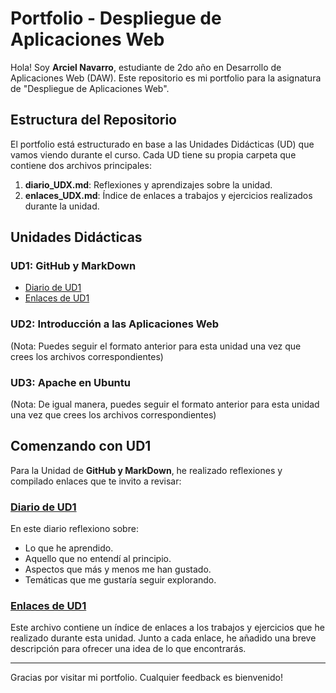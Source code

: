 # Portfolio - Despliegue de Aplicaciones Web

Hola! Soy **Arciel Navarro**, estudiante de 2do año en Desarrollo de Aplicaciones Web (DAW). Este repositorio es mi portfolio para la asignatura de "Despliegue de Aplicaciones Web".

## Estructura del Repositorio

El portfolio está estructurado en base a las Unidades Didácticas (UD) que vamos viendo durante el curso. Cada UD tiene su propia carpeta que contiene dos archivos principales:

1. **diario_UDX.md**: Reflexiones y aprendizajes sobre la unidad.
2. **enlaces_UDX.md**: Índice de enlaces a trabajos y ejercicios realizados durante la unidad.

## Unidades Didácticas

### UD1: GitHub y MarkDown

- [Diario de UD1](./UD1:%20GitHub%20y%20MarkDow/diario_UD1.md)
- [Enlaces de UD1](./UD1:%20GitHub%20y%20MarkDown/enlaces_UD1.md)

### UD2: Introducción a las Aplicaciones Web
(Nota: Puedes seguir el formato anterior para esta unidad una vez que crees los archivos correspondientes)

### UD3: Apache en Ubuntu
(Nota: De igual manera, puedes seguir el formato anterior para esta unidad una vez que crees los archivos correspondientes)

## Comenzando con UD1

Para la Unidad de **GitHub y MarkDown**, he realizado reflexiones y compilado enlaces que te invito a revisar:

### [Diario de UD1](./UD1:%20GitHub%20y%20MarkDown/diario_UD1.md)
En este diario reflexiono sobre:

- Lo que he aprendido.
- Aquello que no entendí al principio.
- Aspectos que más y menos me han gustado.
- Temáticas que me gustaría seguir explorando.

### [Enlaces de UD1](./UD1:%20GitHub%20y%20MarkDown/enlaces_UD1.md)
Este archivo contiene un índice de enlaces a los trabajos y ejercicios que he realizado durante esta unidad. Junto a cada enlace, he añadido una breve descripción para ofrecer una idea de lo que encontrarás.

---

Gracias por visitar mi portfolio. Cualquier feedback es bienvenido!

